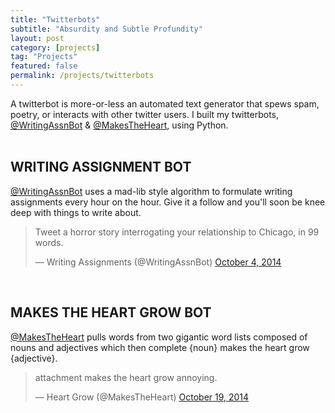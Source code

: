 ```yaml
---
title: "Twitterbots"
subtitle: "Absurdity and Subtle Profundity"
layout: post
category: [projects]
tag: "Projects"
featured: false
permalink: /projects/twitterbots
---
```


A twitterbot is more-or-less an automated text generator that spews spam, poetry, or interacts with other twitter users. I built my twitterbots, <a href="http://twitter.com/writingassnbot" >@WritingAssnBot</a>  &  <a href="http://twitter.com/MakesTheHeart" >@MakesTheHeart</a>, using Python. 
<br>
<br>

## WRITING ASSIGNMENT BOT

<a href="http://twitter.com/writingassnbot" >@WritingAssnBot</a> uses a mad-lib style algorithm to formulate writing assignments every hour on the hour. Give it a follow and you'll soon be knee deep with things to write about.

<blockquote class="twitter-tweet" lang="en"><p lang="en" dir="ltr">Tweet a horror story interrogating your relationship to Chicago, in 99 words.</p>&mdash; Writing Assignments (@WritingAssnBot) <a href="https://twitter.com/WritingAssnBot/status/518520954142883841">October 4, 2014</a></blockquote>
<script async src="//platform.twitter.com/widgets.js" charset="utf-8"></script>
<br>

## MAKES THE HEART GROW BOT

<a href="http://twitter.com/MakesTheHeart" >@MakesTheHeart</a> pulls words from two gigantic word lists composed of nouns and adjectives which then complete {noun} makes the heart grow {adjective}. 

<blockquote class="twitter-tweet" lang="en"><p lang="en" dir="ltr">attachment makes the heart grow annoying.</p>&mdash; Heart Grow (@MakesTheHeart) <a href="https://twitter.com/MakesTheHeart/status/523685061766701057">October 19, 2014</a></blockquote>
<script async src="//platform.twitter.com/widgets.js" charset="utf-8"></script>
